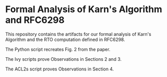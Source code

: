 # Formal Analysis of Karn's Algorithm and RFC6298

This repository contains the artifacts for our formal analysis of Karn's Algorithm and the RTO computation defined in RFC6298.

The Python script recreates Fig. 2 from the paper.

The Ivy scripts prove Observations in Sections 2 and 3.

The ACL2s script proves Observations in Section 4.
